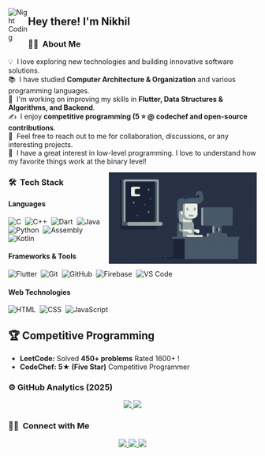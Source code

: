 
<img alt="Night Coding" src="./assets/Hand%20Wave.gif" width='40' align="left"/><h2>Hey there! I'm Nikhil</h2>

### 👨‍💻 &nbsp;About Me

💡 &nbsp;I love exploring new technologies and building innovative software solutions.\
📚 &nbsp;I have studied **Computer Architecture & Organization** and various programming languages.\
🌱 &nbsp;I'm working on improving my skills in **Flutter, Data Structures & Algorithms, and Backend**.\
✍️ &nbsp;I enjoy **competitive programming (5 ⭐ @ codechef and open-source contributions**.\
💬 &nbsp;Feel free to reach out to me for collaboration, discussions, or any interesting projects.\
📝 &nbsp;I have a great interest in low-level programming. I love to understand how my favorite things work at the binary level!

<img alt="Night Coding" src="https://raw.githubusercontent.com/AVS1508/AVS1508/master/assets/Night-Coding.gif" align="right"/>

### 🛠️ &nbsp;Tech Stack


#### **Languages**

![C](https://img.shields.io/badge/-C-05122A?style=flat&logo=C&logoColor=A8B9CC)&nbsp;
![C++](https://img.shields.io/badge/-C++-05122A?style=flat&logo=C%2B%2B&logoColor=00599C)&nbsp;
![Dart](https://img.shields.io/badge/-Dart-05122A?style=flat&logo=dart&logoColor=0175C2)&nbsp;
![Java](https://img.shields.io/badge/-Java-05122A?style=flat&logo=Java&logoColor=FFA518)&nbsp;
![Python](https://img.shields.io/badge/-Python-05122A?style=flat&logo=python)&nbsp;
![Assembly](https://img.shields.io/badge/-Assembly-05122A?style=flat&logo=assembly&logoColor=white)&nbsp;
![Kotlin](https://img.shields.io/badge/-Kotlin-05122A?style=flat&logo=kotlin&logoColor=white)&nbsp;

#### **Frameworks & Tools**
![Flutter](https://img.shields.io/badge/-Flutter-05122A?style=flat&logo=flutter&logoColor=02569B)&nbsp;
![Git](https://img.shields.io/badge/-Git-05122A?style=flat&logo=git)&nbsp;
![GitHub](https://img.shields.io/badge/-GitHub-05122A?style=flat&logo=github)&nbsp;
![Firebase](https://img.shields.io/badge/-Firebase-05122A?style=flat&logo=firebase)&nbsp;
![VS Code](https://img.shields.io/badge/-VS%20Code-05122A?style=flat&logo=visual-studio-code&logoColor=007ACC)

#### **Web Technologies**
![HTML](https://img.shields.io/badge/-HTML-05122A?style=flat&logo=HTML5)&nbsp;
![CSS](https://img.shields.io/badge/-CSS-05122A?style=flat&logo=CSS3&logoColor=1572B6)&nbsp;
![JavaScript](https://img.shields.io/badge/-JavaScript-05122A?style=flat&logo=javascript)&nbsp;
## 🏆 Competitive Programming  

- **LeetCode:** Solved **450+ problems** Rated 1600+ !  
- **CodeChef:** **5★ (Five Star)** Competitive Programmer  


### ⚙️ GitHub Analytics (2025)

<p align="center">
  <a href="https://github.com/badnikhil">
    <!-- Show 2025 stats with a custom query -->
    <img height="180em" src="https://github-readme-stats.vercel.app/api?username=badnikhil&show_icons=true&theme=algolia&count_private=true&custom_title=2025+GitHub+Analytics"/>
    <img height="180em" src="https://github-readme-stats.vercel.app/api/top-langs/?username=badnikhil&layout=compact&langs_count=8&theme=algolia"/>
  </a>
</p>


### 🤝🏻 &nbsp;Connect with Me
<p align="center"> <a href="mailto:nikhilljatt@gmail.com" target="_blank"> <img src="https://img.shields.io/badge/Gmail-D14836?style=for-the-badge&logo=gmail&logoColor=white" height="40"/> </a> <a href="https://github.com/badnikhil" target="_blank"> <img src="https://img.shields.io/badge/GitHub-181717?style=for-the-badge&logo=github&logoColor=white" height="40"/> </a> <a href="https://www.instagram.com/bad.nikhill" target="_blank"> <img src="https://img.shields.io/badge/Instagram-E4405F?style=for-the-badge&logo=instagram&logoColor=white" height="40"/> </a> </p>
